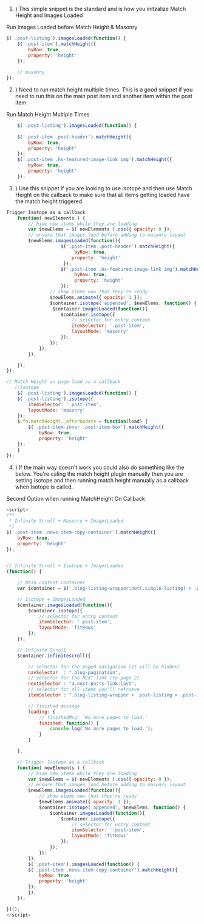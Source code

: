 1. ) This simple snippet is the standard and is how you initzalize Match Height and Images Loaded

Run Images Loaded before Match Height & Masonry

```javascript
$('.post-listing').imagesLoaded(function() {
    $('.post-item').matchHeight({
        byRow: true,
        property: 'height'
    });
    
    // masonry
});
```

2. ) Need to run match height multiple times. This is a good snippet if you need to run this on the main post item 
and another item within the post item

Run Match Height Multiple Times
```javascript
    $('.post-listing').imagesLoaded(function() {
        
    $('.post-item .post-header').matchHeight({
        byRow: true,
        property: 'height'
    });
    $('.post-item .hs-featured-image-link img').matchHeight({
        byRow: true,
        property: 'height'
    });
 ```


3. ) Use this snippet if you are looking to use Isotope and then use Match Height on the callback to make
sure that all items getting loaded have the match height triggered

```javascript
Trigger Isotope as a callback
    function( newElements ) {
        // hide new items while they are loading
        var $newElems = $( newElements ).css({ opacity: 0 });
        // ensure that images load before adding to masonry layout
        $newElems.imagesLoaded(function(){
                    $('.post-item .post-header').matchHeight({
                         byRow: true,
                        property: 'height'
                     });
                    $('.post-item .hs-featured-image-link img').matchHeight({
                         byRow: true,
                         property: 'height'
                    });
                // show elems now that they're ready
                $newElems.animate({ opacity: 1 });
                $container.isotope('appended', $newElems, function() {
                 $container.imagesLoaded(function(){   
                    $container.isotope({
                        // selector for entry content
                        itemSelector: '.post-item',
                        layoutMode: 'masonry'
                    });
                });
            });
        });

    });
});

// Match Height on page load as a callback 
   //Isotope 
    $('.post-listing').imagesLoaded(function() {
    $('.post-listing').isotope({
        itemSelector: '.post-item',
        layoutMode: 'masonry'
    });
    $.fn.matchHeight._afterUpdate = function(load) {
        $('.post-item-inner .post-item-box').matchHeight({
            byRow: true,
            property: 'height'
    });
    }
});
```

4. ) If the main way doesn't work you could also do something like the below. You're caling the match height plugin manually
then you are setting isotope and then running match height manually as a callback when Isotope is called. 

Second Option when running MatchHeight On Callback
```javascript
<script>
/**
 * Infinite Scroll + Masonry + ImagesLoaded
 */
$('.post-item .news-item-copy-container').matchHeight({
    byRow: true,
    property: 'height'
});

        
// Infinite Scroll + Isotope + ImagesLoaded
(function() {

    // Main content container
    var $container = $('.blog-listing-wrapper:not(.simple-listing) > .post-listing');

    // Isotope + ImagesLoaded
    $container.imagesLoaded(function(){
        $container.isotope({
            // selector for entry content
            itemSelector: '.post-item',
            layoutMode: 'fitRows'
        });
    });

    // Infinite Scroll
    $container.infinitescroll({

        // selector for the paged navigation (it will be hidden)
        navSelector  : ".blog-pagination",
        // selector for the NEXT link (to page 2)
        nextSelector : "a.next-posts-link:last",
        // selector for all items you'll retrieve
        itemSelector : ".blog-listing-wrapper > .post-listing > .post-item",

        // finished message
        loading: {
            // finishedMsg: 'No more pages to load.'
            finished: function() {
                console.log('No more pages to load.');
            }
        }

    },

    // Trigger Isotope as a callback
    function( newElements ) {
        // hide new items while they are loading
        var $newElems = $( newElements ).css({ opacity: 0 });
        // ensure that images load before adding to masonry layout
        $newElems.imagesLoaded(function(){
            // show elems now that they're ready
            $newElems.animate({ opacity: 1 });
            $container.isotope('appended', $newElems, function() {
                $container.imagesLoaded(function(){
                    $container.isotope({
                        // selector for entry content
                        itemSelector: '.post-item',
                        layoutMode: 'fitRows'
                    });
                });
            });
        });
        $('.post-item').imagesLoaded(function() {
        $('.post-item .news-item-copy-container').matchHeight({
            byRow: true,
            property: 'height'
        });
        });
    });

})();
</script>
```
